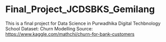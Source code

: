# Final_Project_JCDSBKS_Gemilang
This is a final project for Data Science in Purwadhika Digital Techbnology School
Dataset: Churn Modelling
Source: https://www.kaggle.com/mathchi/churn-for-bank-customers
